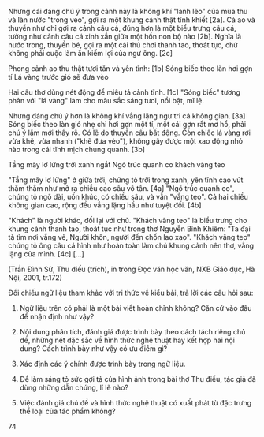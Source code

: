 Nhưng cái đáng chú ý trong cảnh này là không khí "lành lẽo" của mùa thu và làn nước "trong veo", gợi ra một khung cảnh thật tĩnh khiết [2a]. Cả ao và thuyền như chỉ gợi ra cảnh câu cá, đúng hơn là một biểu trưng câu cá, tưởng như cảnh câu cá xinh xắn giữa một hồn non bộ nào [2b]. Nghĩa là nước trong, thuyền bé, gợi ra một cái thú chơi thanh tao, thoát tục, chứ không phải cuộc làm ăn kiếm lợi của ngư ông. [2c]

Phong cảnh ao thu thật tươi tắn và yên tĩnh: [1b]
Sóng biếc theo làn hơi gợn tí
Lá vàng trước gió sẽ đưa vèo

Hai câu thơ dùng nét động để miêu tả cảnh tĩnh. [1c]
"Sóng biếc" tương phản với "lá vàng" làm cho màu sắc sáng tươi, nổi bật, mĩ lệ.

Nhưng đáng chú ý hơn là không khí vắng lặng ngư tri cả không gian. [3a] Sóng biếc theo làn gió nhẹ chỉ hơi gợn một tí, một cái gợn rất mơ hồ, phải chú ý lắm mới thấy rõ. Có lẽ do thuyền câu bất động. Còn chiếc lá vàng rơi vừa khẽ, vừa nhanh ("khẽ đưa vèo"), không gây được một xao động nhỏ nào trong cái tĩnh mịch chung quanh. [3b]

Tầng mây lơ lửng trời xanh ngắt
Ngõ trúc quanh co khách vãng teo

"Tầng mây lơ lửng" ở giữa trời, chứng tỏ trời trong xanh, yên tĩnh cao vút thăm thẳm như mở ra chiều cao sâu vô tận. [4a] "Ngõ trúc quanh co", chứng tỏ ngõ dài, uốn khúc, có chiều sâu, và vẫn "vắng teo". Cả hai chiều không gian cao, rộng đều vắng lặng hầu như tuyệt đối. [4b]

"Khách" là người khác, đối lại với chủ. "Khách vãng teo" là biểu trưng cho khung cảnh thanh tao, thoát tục như trong thơ Nguyễn Bỉnh Khiêm: "Ta đại tà tìm nơi vắng vẻ, Người khôn, người đến chốn lao xao". "Khách vãng teo" chứng tỏ ông câu cá hình như hoàn toàn làm chủ khung cảnh nên thơ, vắng lặng của mình. [4c] [...]

(Trần Đình Sử, Thu điếu (trích), in trong Đọc văn học văn, NXB Giáo dục, Hà Nội, 2001, tr.172)

Đối chiếu ngữ liệu tham khảo với tri thức về kiểu bài, trả lời các câu hỏi sau:

1. Ngữ liệu trên có phải là một bài viết hoàn chỉnh không? Căn cứ vào đâu để nhận định như vậy?

2. Nội dung phân tích, đánh giá được trình bày theo cách tách riêng chủ đề, những nét đặc sắc về hình thức nghệ thuật hay kết hợp hai nội dung? Cách trình bày như vậy có ưu điểm gì?

3. Xác định các ý chính được trình bày trong ngữ liệu.

4. Để làm sáng tỏ sức gợi tả của hình ảnh trong bài thơ Thu điếu, tác giả đã dùng những dẫn chứng, lí lẽ nào?

5. Việc đánh giá chủ đề và hình thức nghệ thuật có xuất phát từ đặc trưng thể loại của tác phẩm không?

74